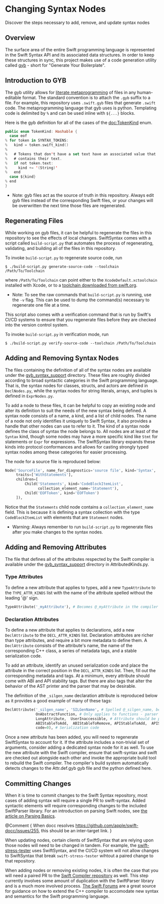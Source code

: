 # Changing Syntax Nodes

Discover the steps necessary to add, remove, and update syntax nodes

## Overview

The surface area of the entire Swift programming language is represented in the
Swift Syntax API and its associated data structures. In order to keep these
structures in sync, this project makes use of a code generation utility called
[gyb][GYB] - short for "Generate Your Boilerplate". 

## Introduction to GYB

The gyb utility allows for [literate metaprogramming][LiterateProgramming] of 
files in any human-editable format. The standard convention is to attach the
`.gyb` suffix to a file. For example, this repository uses `.swift.gyb` files
that generate `.swift` code. The metaprogramming language that gyb uses is
python. Templating code is delimited by `%` and can be used inline with `${...}`
blocks. 

Here is the gyb definition for all of the cases of the <doc:TokenKind> enum.

```swift
public enum TokenKind: Hashable {
  case eof
% for token in SYNTAX_TOKENS:
%   kind = token.swift_kind()
%
%   # Tokens that don't have a set text have an associated value that
%   # contains their text.
%   if not token.text:
%     kind += '(String)'
%   end
  case ${kind}
% end
}
```

- Note: gyb files act as the source of truth in this repository. Always edit
        gyb files instead of the corresponding Swift files, or your changes will
        be overwritten the next time those files are regenerated.

## Regenerating Files

While working on gyb files, it can be helpful to regenerate the files in this
repository to see the effects of local changes. SwiftSyntax comes with a script
called `build-script.py` that automates the process of regenerating, validating,
and building all of the files in this repository. 

To invoke `build-script.py` to regenerate source code, run

```
$ ./build-script.py generate-source-code --toolchain /Path/To/Toolchain
```

where `/Path/To/Toolchain` can point either to the `XcodeDefault.xctoolchain`
installed with Xcode, or to a [toolchain downloaded from swift.org][SwiftToolchains].

- Note: To see the raw commands that `build-script.py` is running, use the `-v`
        flag. This can be used to dump the command(s) necessary to regenerate
        one file at a time.

This script also comes with a verification command that is run by Swift's
CI/CD systems to ensure that you regenerate files before they are checked into
the version control system. 

To invoke `build-script.py` in verification mode, run

```
$ ./build-script.py verify-source-code --toolchain /Path/To/Toolchain
```

## Adding and Removing Syntax Nodes

The files containing the definition of all of the syntax nodes are available
under the [gyb_syntax_support][gyb_syntax_support] directory. These files
are roughly divided according to broad syntactic categories in the Swift
programming language. That is, the syntax nodes for classes, structs, and actors
are defined in `DeclNodes.py`, while the syntax nodes for string literals, 
arrays, and tuples is defined in `ExprNodes.py`.

To add a node to these files, it can be helpful to copy an existing node and 
alter its definition to suit the needs of the new syntax being defined. A syntax
node consists of a name, a kind, and a list of child nodes. The name of a node
not only identifies it uniquely to Swift Syntax, it also provides a handle that
other nodes can use to refer to it. The kind of a syntax node defines the
class of syntax the node belongs to. All nodes are at least of the `Syntax`
kind, though some nodes may have a more specific kind like `Stmt` for
statements or `Expr` for expressions. The SwiftSyntax library expands these
kinds into protocol conformances and allows for casting strongly typed syntax
nodes among these categories for easier processing.

The node for a source file is reproduced below:

```python
Node('SourceFile', name_for_diagnostics='source file', kind='Syntax',
     traits=['WithStatements'],
     children=[
         Child('Statements', kind='CodeBlockItemList',
               collection_element_name='Statement'),
         Child('EOFToken', kind='EOFToken')
     ]),
```

Notice that the `Statements` child node contains a `collection_element_name`
field. This is because it is defining a syntax collection with the type
`CodeBlockItemList` with elements that are `Statement` nodes.

- Warning: Always remember to run `build-script.py` to regenerate files after
           you make changes to the syntax nodes.


## Adding and Removing Attributes

The file that defines all of the attributes respected by the Swift compiler 
is available under the [gyb_syntax_support][gyb_syntax_support] directory
in AttributedKinds.py. 

### Type Attributes

To define a new attribute that applies to types, add a new `TypeAttribute` to
the `TYPE_ATTR_KINDS` list with the name of the attribute spelled without the
leading '@' sign.

```python
TypeAttribute('_myAttribute'), # Becomes @_myAttribute in the compiler
```

### Declaration Attributes

To define a new attribute that applies to declarations, add a new 
`DeclAttribute` to the `DECL_ATTR_KINDS` list. Declaration attributes are
richer than type attributes, and require a bit more metadata to define them.
A `DeclAttribute` consists of the attribute's name, the name of the 
corresponding C++ class, a series of metadata tags, and a stable serialization
code.

To add an attribute, identify an unused serialization code and place the
attribute in the correct position in the `DECL_ATTR_KINDS` list. Then,
fill out the corresponding metadata and tags. At a minimum, every attribute
should come with ABI and API stability tags. But there are also tags that
alter the behavior of the AST printer and the parser that may be desirable.

The definition of the `_silgen_name` declaration attribute is reproduced below
as it provides a good example of many of these tags:

```python
DeclAttribute('_silgen_name', 'SILGenName', # Spelled @_silgen_name, becomes SILGenNameAttr in C++
              OnAbstractFunction, # Only applies to functions - parser will diagnose other usages automatically
              LongAttribute,  UserInaccessible, # Attribute should be printed on its own line since it's long.
              ABIStableToAdd,  ABIStableToRemove, APIStableToAdd,  APIStableToRemove, # Stability tags
              code=0), # Serialization code
```

Once a new attribute has been added, you will need to regenerate SwiftSyntax to
account for it. If the attribute includes a non-trivial set of arguments, 
consider adding a dedicated syntax node for it as well. To use the new attribute
with the Swift compiler, ensure that swift-syntax and swift are checked out
alongside each other and invoke the appropriate build tool to rebuild the Swift
compiler. The compiler's build system automatically detects changes to the 
Attr.def.gyb gyb file and the python defined here. 

## Committing Changes

When it is time to commit changes to the Swift Syntax repository, most cases
of adding syntax will require a single PR to swift-syntax. Added
syntactic elements will require corresponding changes to the included 
SwiftParser library. For an introduction on parsing Swift nodes, see 
[the article on Parsing Basics][ParserBasics].

@Comment {
  When docc resolves https://github.com/apple/swift-docc/issues/255, this should
  be an inter-target link.
}

When updating nodes, certain clients of SwiftSyntax that are relying upon those
nodes will need to be changed in tandem. For example, the 
[swift-stress-tester][swift-stress-tester] uses SwiftSyntax, and the CI/CD
system will not allow changes to SwiftSyntax that break `swift-stress-tester`
wihtout a paired change to that repository.

When adding nodes or removing existing nodes, it is often the case that you 
will need a paired PR to the [Swift Compiler repository][Swiftc] as well. This
step currently involves some amount of duplication with the SwiftParser library
and is a much more involved process. [The Swift Forums][CompilerDev] are a 
great source for guidance on how to extend the C++ compiler to accomodate new 
syntax and semantics for the Swift programming language.

[GYB]: https://github.com/apple/swift/blob/main/utils/gyb.py
[LiterateProgramming]: https://en.wikipedia.org/wiki/Literate_programming
[SwiftToolchains]: https://www.swift.org/download/
[gyb_syntax_support]: https://github.com/apple/swift-syntax/tree/main/Sources/generate-swift-syntax-builder/gyb_syntax_support
[swift-stress-tester]: https://github.com/apple/swift-stress-tester
[Swiftc]: https://github.com/apple/swift
[ParserBasics]: https://github.com/apple/swift-syntax/tree/main/Sources/SwiftParser/SwiftParser.docc/ParsingBasics.md
[CompilerDev]: https://forums.swift.org/c/development/compiler/
